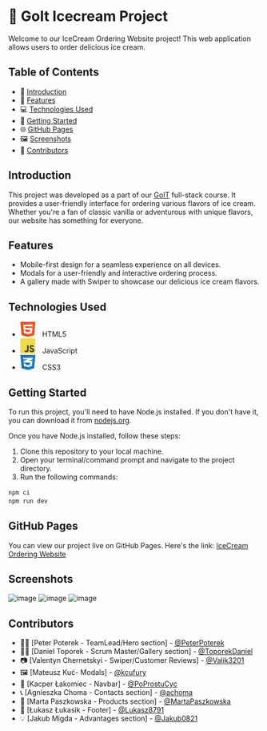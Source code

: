 # 🍦 GoIt Icecream Project

Welcome to our IceCream Ordering Website project! This web application allows users to order
delicious ice cream.

## Table of Contents

- 📝 [Introduction](#introduction)
- 🌟 [Features](#features)
- 💻 [Technologies Used](#technologies-used)
- 🚀 [Getting Started](#getting-started)
- 🌐 [GitHub Pages](#github-pages)
- 🖼️ [Screenshots](#screenshots)
- 🤝 [Contributors](#contributors)

## Introduction

This project was developed as a part of our [GoIT](https://goit.global/ph/) full-stack course. It
provides a user-friendly interface for ordering various flavors of ice cream. Whether you're a fan
of classic vanilla or adventurous with unique flavors, our website has something for everyone.

## Features

- Mobile-first design for a seamless experience on all devices.
- Modals for a user-friendly and interactive ordering process.
- A gallery made with Swiper to showcase our delicious ice cream flavors.

## Technologies Used

- <img src="./html.svg" alt="HTML5" width="30" height="30" style="margin-right: 10px;"> HTML5
- <img src="./javascript.svg" alt="JavaScript" width="30" height="30" style="margin-right: 10px;">
  JavaScript
- <img src="./css.svg" alt="CSS3" width="30" height="30" style="margin-right: 10px;"> CSS3

## Getting Started

To run this project, you'll need to have Node.js installed. If you don't have it, you can download
it from [nodejs.org](https://nodejs.org/).

Once you have Node.js installed, follow these steps:

1. Clone this repository to your local machine.
2. Open your terminal/command prompt and navigate to the project directory.
3. Run the following commands:

```bash
npm ci
npm run dev
```

## GitHub Pages

You can view our project live on GitHub Pages. Here's the link:
[IceCream Ordering Website](https://peterpoterek.github.io/goit-icecream-copy/)

## Screenshots

![image](https://github.com/PeterPoterek/goit-icecream-project/assets/86746994/d5356f4c-c770-4d67-96d0-a4dcfc129bff)
![image](https://github.com/PeterPoterek/goit-icecream-project/assets/86746994/a23529af-9e0b-496f-bfd9-95e38ab25fd7)
![image](https://github.com/PeterPoterek/goit-icecream-project/assets/86746994/6d2561e8-1438-4992-8496-58f6ee883b06)

## Contributors

- 🧑‍💻 [Peter Poterek - TeamLead/Hero section] - [@PeterPoterek](https://github.com/PeterPoterek)
- 🧑‍💼 [Daniel Toporek - Scrum Master/Gallery section] -
  [@ToporekDaniel](https://github.com/ToporekDaniel)
- 📷 [Valentyn Chernetskyi - Swiper/Customer Reviews] - [@Valik3201](https://github.com/Valik3201)
- 🖼️ [Mateusz Kuć- Modals] - [@kcufury](https://github.com/kcufury)
- 🍦 [Kacper Łakomiec - Navbar] - [@PoProstuCyc](https://github.com/PoProstuCyc)
- 📞 [Agnieszka Choma - Contacts section] - [@achoma](https://github.com/achoma)
- 🍨 [Marta Paszkowska - Products section] - [@MartaPaszkowska](https://github.com/MartaPaszkowska)
- 🍭 [Łukasz Łukasik - Footer] - [@Lukasz8791](https://github.com/Lukasz8791)
- 💡 [Jakub Migda - Advantages section] - [@Jakub0821](https://github.com/Jakub0821)
